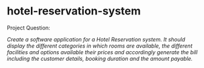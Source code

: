 # hotel-reservation-system

Project Question:

*Create a software application for a Hotel Reservation system. It should display the different categories in which rooms are available, the different facilities and options available their prices and accordingly generate the bill including the customer details, booking duration and the amount payable.*

